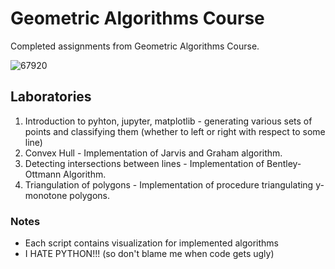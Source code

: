 # Geometric Algorithms Course
Completed assignments from Geometric Algorithms Course.

![67920](https://user-images.githubusercontent.com/31375809/66875560-05f88880-efaf-11e9-8d48-133242ce97db.jpg)

## Laboratories
1. Introduction to pyhton, jupyter, matplotlib - generating various sets of points and classifying them (whether to left or right with respect to some line)
2. Convex Hull - Implementation of Jarvis and Graham algorithm.
3. Detecting intersections between lines - Implementation of Bentley-Ottmann Algorithm.
4. Triangulation of polygons - Implementation of procedure triangulating y-monotone polygons.

### Notes
- Each script contains visualization for implemented algorithms
- I HATE PYTHON!!! (so don't blame me when code gets ugly)
